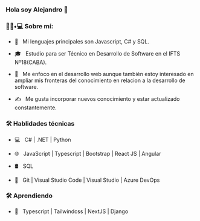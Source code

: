 ### Hola soy Alejandro 👋


<h3> 👨🏻•💻 Sobre mí: </h3>

- 🤔 &nbsp; Mi lenguajes principales son Javascript, C# y SQL.

- 🎓 &nbsp; Estudio para ser Técnico en Desarrollo de Software en el IFTS Nº18(CABA).

- 🌱 &nbsp; Me enfoco en el desarrollo web aunque también estoy interesado en ampliar mis fronteras del conocimiento en relacion a la desarrollo de software.

- ✍️ &nbsp; Me gusta incorporar nuevos conocimiento y estar actualizado constantemente.



<h3>🛠 Hablidades técnicas</h3>



- 💻 &nbsp;   C# | .NET | Python 

- 🌐 &nbsp;  JavaScript | Typescript | Bootstrap | React JS | Angular

- 🛢 &nbsp; SQL 

- 🔧 &nbsp; Git | Visual Studio Code | Visual Studio | Azure DevOps



<h3>🛠 Aprendiendo</h3>

- 🔧 &nbsp;  Typescript | Tailwindcss | NextJS | Django

